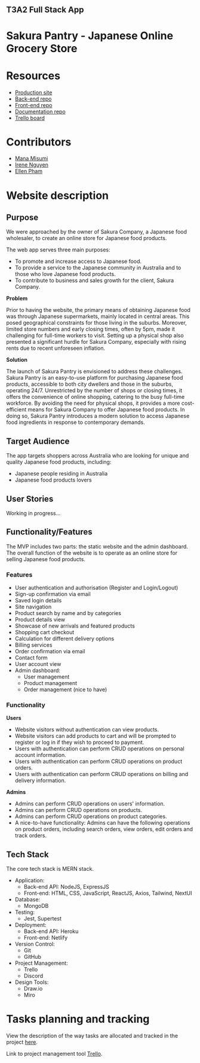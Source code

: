 ## T3A2 Full Stack App

# Sakura Pantry - Japanese Online Grocery Store

# Resources

- [Production site](https://www.google.com.au/)
- [Back-end repo](https://www.google.com.au/)
- [Front-end repo](https://www.google.com.au/)
- [Documentation repo](https://www.google.com.au/)
- [Trello board](https://trello.com/b/TE5Q9ZYj/t3a2-%F0%9F%8C%B8sakura-pantry)

# Contributors

- [Mana Misumi](https://github.com/Mana12011207)
- [Irene Nguyen](https://github.com/irenenguyen1017)
- [Ellen Pham](https://github.com/ellenpham)


# Website description

## Purpose 

We were approached by the owner of Sakura Company, a Japanese food wholesaler, to create an online store for Japanese food products.

The web app serves three main purposes: 
- To promote and increase access to Japanese food. 
- To provide a service to the Japanese community in Australia and to those who love Japanese food products. 
- To contribute to business and sales growth for the client, Sakura Company.

**Problem** 

Prior to having the website, the primary means of obtaining Japanese food was through Japanese supermarkets, mainly located in central areas. This posed geographical constraints for those living in the suburbs. Moreover, limited store numbers and early closing times, often by 5pm, made it challenging for full-time workers to visit. Setting up a physical shop also presented a significant hurdle for Sakura Company, especially with rising rents due to recent unforeseen inflation.

**Solution**

The launch of Sakura Pantry is envisioned to address these challenges. Sakura Pantry is an easy-to-use platform for purchasing Japanese food products, accessible to both city dwellers and those in the suburbs, operating 24/7. Unrestricted by the number of shops or closing times, it offers the convenience of online shopping, catering to the busy full-time workforce. By avoiding the need for physical shops, it provides a more cost-efficient means for Sakura Company to offer Japanese food products. In doing so, Sakura Pantry introduces a modern solution to access Japanese food ingredients in response to contemporary demands.


## Target Audience

The app targets shoppers across Australia who are looking for unique and quality Japanese food products, including:

- Japanese people residing in Australia
- Japanese food products lovers

## User Stories 

Working in progress...

## Functionality/Features

The MVP includes two parts: the static website and the admin dashboard. The overall function of the website is to operate as an online store for selling Japanese food products. 

### Features

- User authentication and authorisation (Register and Login/Logout)
- Sign-up confirmation via email
- Saved login details
- Site navigation
- Product search by name and by categories
- Product details view
- Showcase of new arrivals and featured products
- Shopping cart checkout
- Calculation for different delivery options
- Billing services
- Order confirmation via email 
- Contact form
- User account view
- Admin dashboard: 
    - User management
    - Product management
    - Order management (nice to have)

### Functionality

**Users**

- Website visitors without authentication can view products.
- Website visitors can add products to cart and will be prompted to register or log in if they wish to proceed to payment. 
- Users with authentication can perform CRUD operations on personal account information.
- Users with authentication can perform CRUD operations on product orders.
- Users with authentication can perform CRUD operations on billing and delivery information.


**Admins**

- Admins can perform CRUD operations on users' information.
- Admins can perform CRUD operations on products.
- Admins can perform CRUD operations on product categories.
- A nice-to-have functionality: Admins can have the following operations on product orders, including search orders, view orders, edit orders and track orders. 


## Tech Stack

The core tech stack is MERN stack. 

- Application:
    - Back-end API: NodeJS, ExpressJS
    - Front-end: HTML, CSS, JavaScript, ReactJS, Axios, Tailwind, NextUI
- Database:
    - MongoDB
- Testing:
    - Jest, Supertest
- Deployment:
    - Back-end API: Heroku
    - Front-end: Netlify
- Version Control:
    - Git
    - GitHub
- Project Management:
    - Trello
    - Discord
- Design Tools:
    - Draw.io
    - Miro


# Tasks planning and tracking

View the description of the way tasks are allocated and tracked in the project [here](./task_tracking.md).

Link to project management tool [Trello](https://trello.com/b/TE5Q9ZYj/t3a2-%F0%9F%8C%B8sakura-pantry).









